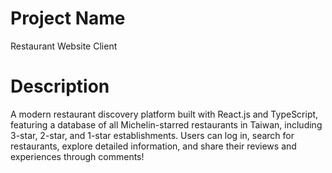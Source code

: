 # Project Name

Restaurant Website Client

# Description

A modern restaurant discovery platform built with React.js and TypeScript, featuring a database of all Michelin-starred restaurants in Taiwan, including 3-star, 2-star, and 1-star establishments. Users can log in, search for restaurants, explore detailed information, and share their reviews and experiences through comments!
